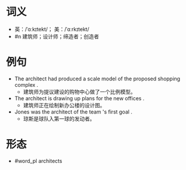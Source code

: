# 词义
- 英：/ˈɑːkɪtekt/； 美：/ˈɑːrkɪtekt/
- #n 建筑师；设计师；缔造者；创造者
# 例句
- The architect had produced a scale model of the proposed shopping complex .
	- 建筑师为提议建设的购物中心做了一个比例模型。
- The architect is drawing up plans for the new offices .
	- 建筑师正在绘制新办公楼的设计图。
- Jones was the architect of the team 's first goal .
	- 琼斯是球队入第一球的发动者。
# 形态
- #word_pl architects
